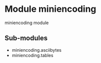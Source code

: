 Module miniencoding
===================
miniencoding module

Sub-modules
-----------
* miniencoding.asciibytes
* miniencoding.tables